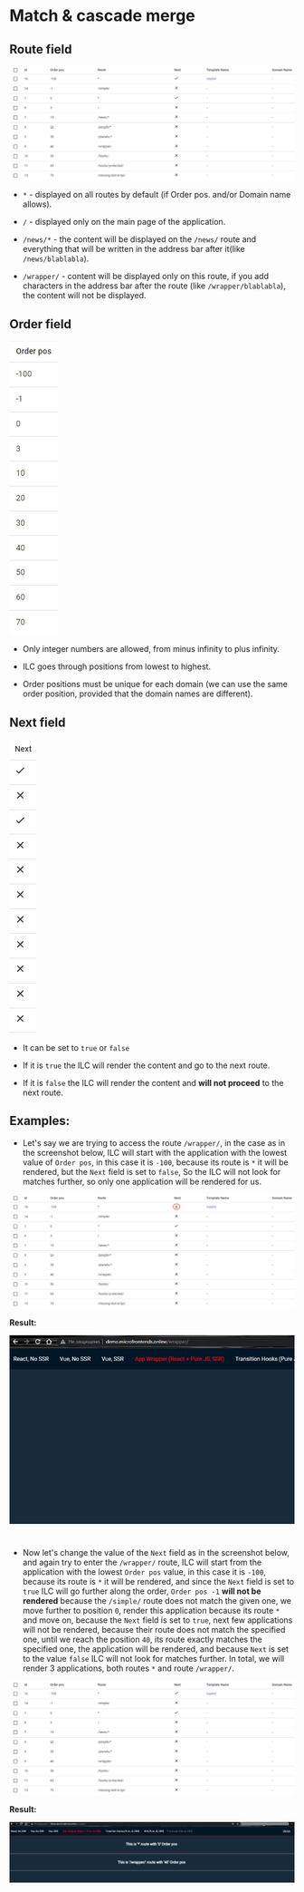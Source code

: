 # Match & cascade merge

## Route field
![ILC registry route](./assets/route.png)

- `*` - displayed on all routes by default (if Order pos. and/or Domain name allows).

- `/` - displayed only on the main page of the application.

- `/news/*` - the content will be displayed on the `/news/` route and everything that will be written in the address bar after it(like `/news/blablabla`).

- `/wrapper/` - content will be displayed only on this route, if you add characters in the address bar after the route (like `/wrapper/blablabla`), the content will not be displayed.

## Order field
![ILC registry Order field](./assets/order-field.png)

- Only integer numbers are allowed, from minus infinity to plus infinity.

- ILC goes through positions from lowest to highest.

- Order positions must be unique for each domain (we can use the same order position, provided that the domain names are different).

## Next field
![ILC registry Next field](./assets/next-field.png)

- It can be set to `true` or `false`

- If it is `true` the ILC will render the content and go to the next route.

- If it is `false` the ILC will render the content and **will not proceed** to the next route.

## Examples:

- Let's say we are trying to access the route `/wrapper/`, in the case as in the screenshot below, ILC will start with the application with the lowest value of `Order pos`, in this case it is `-100`, because its route is `*` it will be rendered, but the `Next` field is set to `false`, So the ILC will not look for matches further, so only one application will be rendered for us.

![ILC registry first example](./assets/route2.png)

**Result:**

![ILC registry first example result](./assets/first-case-result.png)

#

- Now let's change the value of the `Next` field as in the screenshot below, and again try to enter the `/wrapper/` route, ILC will start from the application with the lowest `Order pos` value,
in this case it is `-100`, because its route is `*` it will be rendered, and since the `Next` field is set to `true` ILC will go further along the order, `Order pos -1` **will not be rendered** because the `/simple/` route does not match the given one, we move further to position `0`, render this application because its route `*` and move on, because the `Next` field is set to `true`, next few applications will not be rendered, because their route does not match the specified one, until we reach the position `40`, its route exactly matches the specified one, the application will be rendered, and because `Next` is set to the value `false` ILС will not look for matches further. In total, we will render 3 applications, both routes `*` and route `/wrapper/`.

![ILC registry second example](./assets/route.png)

**Result:**

![ILC registry second example result](./assets/second-case-result.png)



